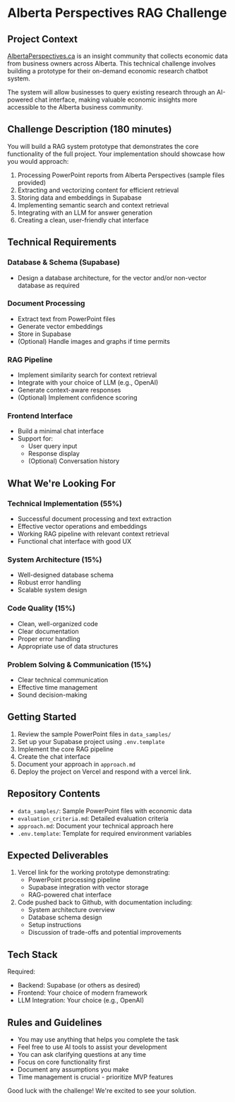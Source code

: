 # Alberta Perspectives RAG Challenge

## Project Context

[AlbertaPerspectives.ca](http://AlbertaPerspectives.ca) is an insight community that collects economic data from business owners across Alberta. This technical challenge involves building a prototype for their on-demand economic research chatbot system.

The system will allow businesses to query existing research through an AI-powered chat interface, making valuable economic insights more accessible to the Alberta business community.

## Challenge Description (180 minutes)

You will build a RAG system prototype that demonstrates the core functionality of the full project. Your implementation should showcase how you would approach:

1. Processing PowerPoint reports from Alberta Perspectives (sample files provided)
2. Extracting and vectorizing content for efficient retrieval
3. Storing data and embeddings in Supabase
4. Implementing semantic search and context retrieval
5. Integrating with an LLM for answer generation
6. Creating a clean, user-friendly chat interface

## Technical Requirements

### Database & Schema (Supabase)

- Design a database architecture, for the vector and/or non-vector database as required

### Document Processing

- Extract text from PowerPoint files
- Generate vector embeddings
- Store in Supabase
- (Optional) Handle images and graphs if time permits

### RAG Pipeline

- Implement similarity search for context retrieval
- Integrate with your choice of LLM (e.g., OpenAI)
- Generate context-aware responses
- (Optional) Implement confidence scoring

### Frontend Interface

- Build a minimal chat interface
- Support for:
  - User query input
  - Response display
  - (Optional) Conversation history

## What We're Looking For

### Technical Implementation (55%)

- Successful document processing and text extraction
- Effective vector operations and embeddings
- Working RAG pipeline with relevant context retrieval
- Functional chat interface with good UX

### System Architecture (15%)

- Well-designed database schema
- Robust error handling
- Scalable system design

### Code Quality (15%)

- Clean, well-organized code
- Clear documentation
- Proper error handling
- Appropriate use of data structures

### Problem Solving & Communication (15%)

- Clear technical communication
- Effective time management
- Sound decision-making

## Getting Started

1. Review the sample PowerPoint files in `data_samples/`
2. Set up your Supabase project using `.env.template`
3. Implement the core RAG pipeline
4. Create the chat interface
5. Document your approach in `approach.md`
6. Deploy the project on Vercel and respond with a vercel link.

## Repository Contents

- `data_samples/`: Sample PowerPoint files with economic data
- `evaluation_criteria.md`: Detailed evaluation criteria
- `approach.md`: Document your technical approach here
- `.env.template`: Template for required environment variables

## Expected Deliverables

1. Vercel link for the working prototype demonstrating:
   - PowerPoint processing pipeline
   - Supabase integration with vector storage
   - RAG-powered chat interface
2. Code pushed back to Github, with documentation including:
   - System architecture overview
   - Database schema design
   - Setup instructions
   - Discussion of trade-offs and potential improvements

## Tech Stack

Required:

- Backend: Supabase (or others as desired)
- Frontend: Your choice of modern framework
- LLM Integration: Your choice (e.g., OpenAI)

## Rules and Guidelines

- You may use anything that helps you complete the task
- Feel free to use AI tools to assist your development
- You can ask clarifying questions at any time
- Focus on core functionality first
- Document any assumptions you make
- Time management is crucial - prioritize MVP features

Good luck with the challenge! We're excited to see your solution.
